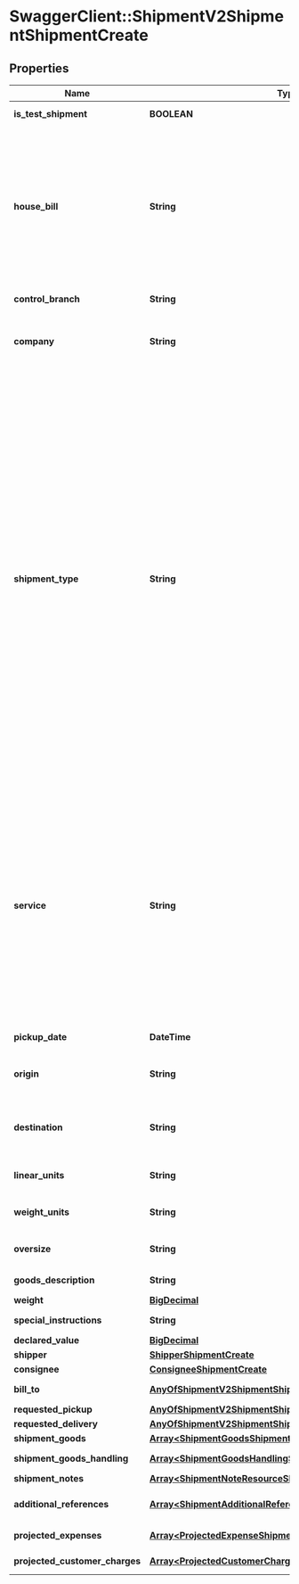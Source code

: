 # SwaggerClient::ShipmentV2ShipmentShipmentCreate

## Properties
Name | Type | Description | Notes
------------ | ------------- | ------------- | -------------
**is_test_shipment** | **BOOLEAN** | Set true if this is a live shipment | [optional] 
**house_bill** | **String** | If your account is enabled to pre-reserve the house bill,               you must reserve a house bill from the /api/teamww/get-house-bill endpoint.  Leave this property blank and a house bill,              will be generated for you. | [optional] 
**control_branch** | **String** | Control branch.  Can be null. | [optional] 
**company** | **String** |                [01] TAE,               [02] TOS,               [03] TCB,               [05] TWC,               [21] LIB,               [25] PWJ,               [27] RAV           | [default to &#x27;[01] TAE&#x27;]
**shipment_type** | **String** |               [1] Domestic Air,              [2] International Air Export,              [3] International Air Import,              [4] Ocean Export (FMC),              [5] Ocean Export (NVOCC),              [6] Ocean Import (FMC),              [7] Ocean Import (NVOCC),              [8] Domestic Truck,              [19] Domestic Warehouse,              [20] Ocean Warehouse,              [21] International Warehouse,              [22] Intl Customs Brokerage,              [23] Ocean Customs Brokerage,              [24] Ocean Import (Unregulated),              [25] Ocean Export (Unregulated),              [26] International Truck Import,              [27] International Truck Export,              [30] International Truck,              [31] International Air,              [32] Ocean Unregulated           | [default to &#x27;[8] Domestic Truck&#x27;]
**service** | **String** |           [D] Same Day,          [N] Over The Counter,          [A] Overnight AM,          [P] Overnight PM,          [R] International Express,          [T] International Standard,          [M] International Economy,          [O] Other,          [Q] Charter,          [S] Standard,          [2] Standard 2 (2-day),          [3] Economy (3-day),          [5] Deferred (4-5 day),          [L] LTL,          [F] FTL,          [U] EUV/Hotshot | [default to &#x27;[3] Economy (3-day)&#x27;]
**pickup_date** | **DateTime** | Pickup date YYYY-MM-DD | 
**origin** | **String** | Origin location. Must be a valid Team Worldwide origin. | [optional] 
**destination** | **String** | Destination location.  Must be a valid Team Worldwide destination | [optional] 
**linear_units** | **String** | Acceptable values are IN and CM | [default to &#x27;IN&#x27;]
**weight_units** | **String** | Acceptable values are LB and KG | [default to &#x27;LB&#x27;]
**oversize** | **String** | Is the shipment oversize? | [optional] [default to &#x27;N&#x27;]
**goods_description** | **String** | Description of the goods | 
**weight** | [**BigDecimal**](BigDecimal.md) |  | [optional] 
**special_instructions** | **String** | Special instructions | [optional] 
**declared_value** | [**BigDecimal**](BigDecimal.md) | Declared value | [optional] 
**shipper** | [**ShipperShipmentCreate**](ShipperShipmentCreate.md) |  | 
**consignee** | [**ConsigneeShipmentCreate**](ConsigneeShipmentCreate.md) |  | 
**bill_to** | [**AnyOfShipmentV2ShipmentShipmentCreateBillTo**](AnyOfShipmentV2ShipmentShipmentCreateBillTo.md) | Billing party of this shipment | [optional] 
**requested_pickup** | [**AnyOfShipmentV2ShipmentShipmentCreateRequestedPickup**](AnyOfShipmentV2ShipmentShipmentCreateRequestedPickup.md) | Requested pickup | [optional] 
**requested_delivery** | [**AnyOfShipmentV2ShipmentShipmentCreateRequestedDelivery**](AnyOfShipmentV2ShipmentShipmentCreateRequestedDelivery.md) | Request delivery | [optional] 
**shipment_goods** | [**Array&lt;ShipmentGoodsShipmentCreate&gt;**](ShipmentGoodsShipmentCreate.md) | Shipment goods | [optional] 
**shipment_goods_handling** | [**Array&lt;ShipmentGoodsHandlingShipmentCreate&gt;**](ShipmentGoodsHandlingShipmentCreate.md) | Shipment goods handling | [optional] 
**shipment_notes** | [**Array&lt;ShipmentNoteResourceShipmentCreate&gt;**](ShipmentNoteResourceShipmentCreate.md) | Shipment notes | [optional] 
**additional_references** | [**Array&lt;ShipmentAdditionalReferencesShipmentCreate&gt;**](ShipmentAdditionalReferencesShipmentCreate.md) | Any additional references for this shipment | [optional] 
**projected_expenses** | [**Array&lt;ProjectedExpenseShipmentCreate&gt;**](ProjectedExpenseShipmentCreate.md) | Projected Expenses | [optional] 
**projected_customer_charges** | [**Array&lt;ProjectedCustomerChargeShipmentCreate&gt;**](ProjectedCustomerChargeShipmentCreate.md) | Projected customer charges | [optional] 

